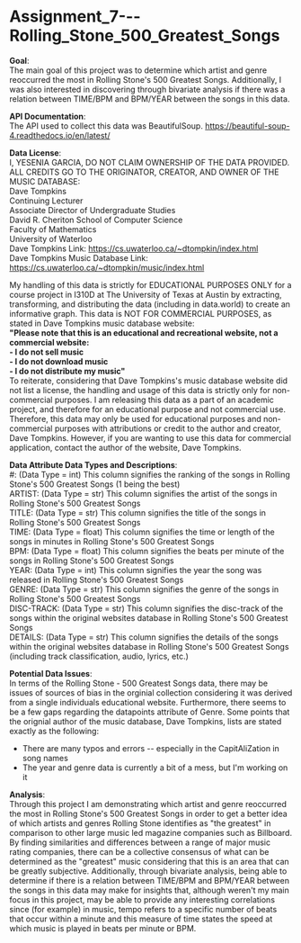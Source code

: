 # Assignment_7---Rolling_Stone_500_Greatest_Songs
**Goal**:  
The main goal of this project was to determine which artist and genre reoccurred the most in Rolling Stone's 500 Greatest Songs. Additionally, I was also interested in discovering through bivariate analysis if there was a relation between TIME/BPM and BPM/YEAR between the songs in this data.

**API Documentation**:  
The API used to collect this data was BeautifulSoup.
https://beautiful-soup-4.readthedocs.io/en/latest/

**Data License**:  
I, YESENIA GARCIA, DO NOT CLAIM OWNERSHIP OF THE DATA PROVIDED. ALL CREDITS GO TO THE ORIGINATOR, CREATOR, AND OWNER OF THE MUSIC DATABASE:  
Dave Tompkins  
Continuing Lecturer  
Associate Director of Undergraduate Studies  
David R. Cheriton School of Computer Science  
Faculty of Mathematics  
University of Waterloo  
Dave Tompkins Link: https://cs.uwaterloo.ca/~dtompkin/index.html  
Dave Tompkins Music Database Link: https://cs.uwaterloo.ca/~dtompkin/music/index.html

My handling of this data is strictly for EDUCATIONAL PURPOSES ONLY for a course project in I310D at The University of Texas at Austin by extracting, transforming, and distributing the data (including in data.world) to create an informative graph. This data is NOT FOR COMMERCIAL PURPOSES, as stated in Dave Tompkins music database website:  
**"Please note that this is an educational and recreational website, not a commercial website:**  
**- I do not sell music**  
**- I do not download music**  
**- I do not distribute my music"**  
To reiterate, considering that Dave Tompkins's music database website did not list a license, the handling and usage of this data is strictly only for non-commercial purposes. I am releasing this data as a part of an academic project, and therefore for an educational purpose and not commercial use. Therefore, this data may only be used for educational purposes and non-commercial purposes with attributions or credit to the author and creator, Dave Tompkins. However, if you are wanting to use this data for commercial application, contact the author of the website, Dave Tompkins.

**Data Attribute Data Types and Descriptions**:  
#: (Data Type = int) This column signifies the ranking of the songs in Rolling Stone's 500 Greatest Songs (1 being the best)  
ARTIST: (Data Type = str) This column signifies the artist of the songs in Rolling Stone's 500 Greatest Songs  
TITLE: (Data Type = str) This column signifies the title of the songs in Rolling Stone's 500 Greatest Songs  
TIME: (Data Type = float) This column signifies the time or length of the songs in minutes in Rolling Stone's 500 Greatest Songs  
BPM: (Data Type = float) This column signifies the beats per minute of the songs in Rolling Stone's 500 Greatest Songs  
YEAR: (Data Type = int) This column signifies the year the song was released in Rolling Stone's 500 Greatest Songs  
GENRE: (Data Type = str) This column signifies the genre of the songs in Rolling Stone's 500 Greatest Songs  
DISC-TRACK: (Data Type = str) This column signifies the disc-track of the songs within the original websites database in Rolling Stone's 500 Greatest Songs  
DETAILS: (Data Type = str) This column signifies the details of the songs within the original websites database in Rolling Stone's 500 Greatest Songs (including track classification, audio, lyrics, etc.)  

**Potential Data Issues**:  
In terms of the Rolling Stone - 500 Greatest Songs data, there may be issues of sources of bias in the orginial collection considering it was derived from a single individuals educational website. Furthermore, there seems to be a few gaps regarding the datapoints attribute of Genre. Some points that the orignial author of the music database, Dave Tompkins, lists are stated exactly as the following:  
- There are many typos and errors -- especially in the CapitAliZation in song names  
- The year and genre data is currently a bit of a mess, but I'm working on it

**Analysis**:  
Through this project I am demonstrating which artist and genre reoccurred the most in Rolling Stone's 500 Greatest Songs in order to get a better idea of which artists and genres Rolling Stone identifies as "the greatest" in comparison to other large music led magazine companies such as Billboard. By finding similarities and differences between a range of major music rating companies, there can be a collective consensus of what can be determined as the "greatest" music considering that this is an area that can be greatly subjective. Additionally, through bivariate analysis, being able to determine if there is a relation between TIME/BPM and BPM/YEAR between the songs in this data may make for insights that, although weren't my main focus in this project, may be able to provide any interesting correlations since (for example) in music, tempo refers to a specific number of beats that occur within a minute and this measure of time states the speed at which music is played in beats per minute or BPM.
